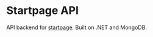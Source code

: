 # Startpage API
API backend for [startpage](https://github.com/lsmb/startpage). Built on .NET and MongoDB.

